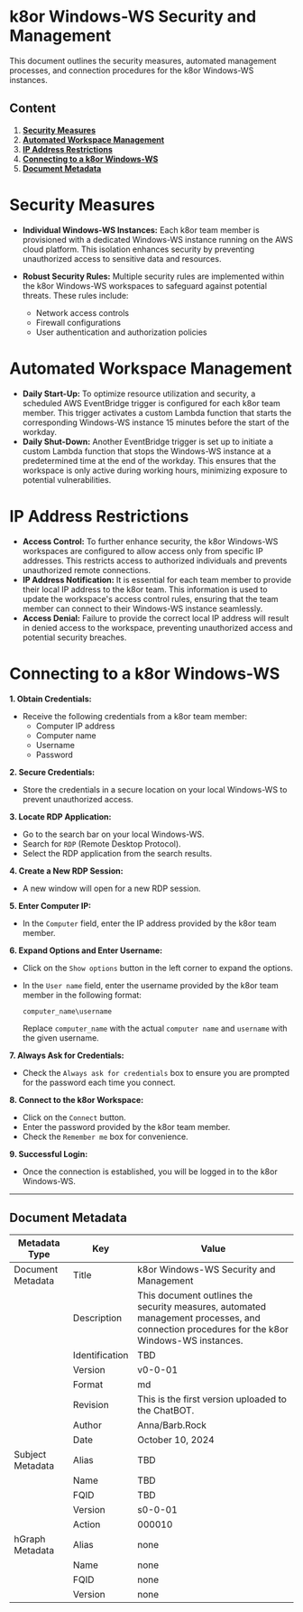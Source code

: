 # k8or Windows-WS Security and Management

This document outlines the security measures, automated management processes, and connection procedures for the k8or Windows-WS instances.

## Content

1. **[Security Measures](#Security-Measures)**
2. **[Automated Workspace Management](#Automated-Workspace-Management)**
3. **[IP Address Restrictions](#IP-Address-Restrictions)**
4. **[Connecting to a k8or Windows-WS](#Connecting-to-a-k8or-Windows-WS)**
5. **[Document Metadata](#Document-Metadata)**

<h1 id="Security-Measures">Security Measures</h1>

* **Individual Windows-WS Instances:** Each k8or team member is provisioned with a dedicated Windows-WS instance running on the AWS cloud platform. This isolation enhances security by preventing unauthorized access to sensitive data and resources.
* **Robust Security Rules:** Multiple security rules are implemented within the k8or Windows-WS workspaces to safeguard against potential threats. These rules include:

  * Network access controls
  * Firewall configurations
  * User authentication and authorization policies

<h1 id="Automated-Workspace-Management">Automated Workspace Management</h1>

* **Daily Start-Up:** To optimize resource utilization and security, a scheduled AWS EventBridge trigger is configured for each k8or team member. This trigger activates a custom Lambda function that starts the corresponding Windows-WS instance 15 minutes before the start of the workday.
* **Daily Shut-Down:** Another EventBridge trigger is set up to initiate a custom Lambda function that stops the Windows-WS instance at a predetermined time at the end of the workday. This ensures that the workspace is only active during working hours, minimizing exposure to potential vulnerabilities.

<h1 id="IP-Address-Restrictions">IP Address Restrictions</h1>

* **Access Control:** To further enhance security, the k8or Windows-WS workspaces are configured to allow access only from specific IP addresses. This restricts access to authorized individuals and prevents unauthorized remote connections.
* **IP Address Notification:** It is essential for each team member to provide their local IP address to the k8or team. This information is used to update the workspace's access control rules, ensuring that the team member can connect to their Windows-WS instance seamlessly.
* **Access Denial:** Failure to provide the correct local IP address will result in denied access to the workspace, preventing unauthorized access and potential security breaches.

<h1 id="Connecting-to-a-k8or-Windows-WS">Connecting to a k8or Windows-WS</h1>

**1. Obtain Credentials:**
   * Receive the following credentials from a k8or team member:
     - Computer IP address
     - Computer name
     - Username
     - Password

**2. Secure Credentials:**
   * Store the credentials in a secure location on your local Windows-WS to prevent unauthorized access.

**3. Locate RDP Application:**
   * Go to the search bar on your local Windows-WS.
   * Search for `RDP` (Remote Desktop Protocol).
   * Select the RDP application from the search results.

**4. Create a New RDP Session:**
   * A new window will open for a new RDP session.

**5. Enter Computer IP:**
   * In the `Computer` field, enter the IP address provided by the k8or team member.

**6. Expand Options and Enter Username:**
   * Click on the `Show options` button in the left corner to expand the options.
   * In the `User name` field, enter the username provided by the k8or team member in the following format:

     ```
     computer_name\username
     ```

     Replace `computer_name` with the actual `computer name` and `username` with the given username.

**7. Always Ask for Credentials:**
   * Check the `Always ask for credentials` box to ensure you are prompted for the password each time you connect.

**8. Connect to the k8or Workspace:**
   * Click on the `Connect` button.
   * Enter the password provided by the k8or team member.
   * Check the `Remember me` box for convenience.

**9. Successful Login:**
   * Once the connection is established, you will be logged in to the k8or Windows-WS.

---

<h2 id="Document-Metadata">Document Metadata</h2>

| Metadata Type | Key | Value |
|---|---|---|
| Document Metadata | Title | k8or Windows-WS Security and Management |
| | Description | This document outlines the security measures, automated management processes, and connection procedures for the k8or Windows-WS instances. |
| | Identification | TBD | |
| | Version | v0-0-01 | |
| | Format | md | |
| | Revision | This is the first version uploaded to the ChatBOT. |
| | Author | Anna/Barb.Rock |
| | Date | October 10, 2024 |
| Subject Metadata | Alias | TBD |
| |  Name | TBD |
| |  FQID | TBD |
| |  Version | s0-0-01 |
| |  Action | 000010 |
| hGraph Metadata | Alias | none |
| |  Name | none |
| |  FQID | none |
| |  Version | none |